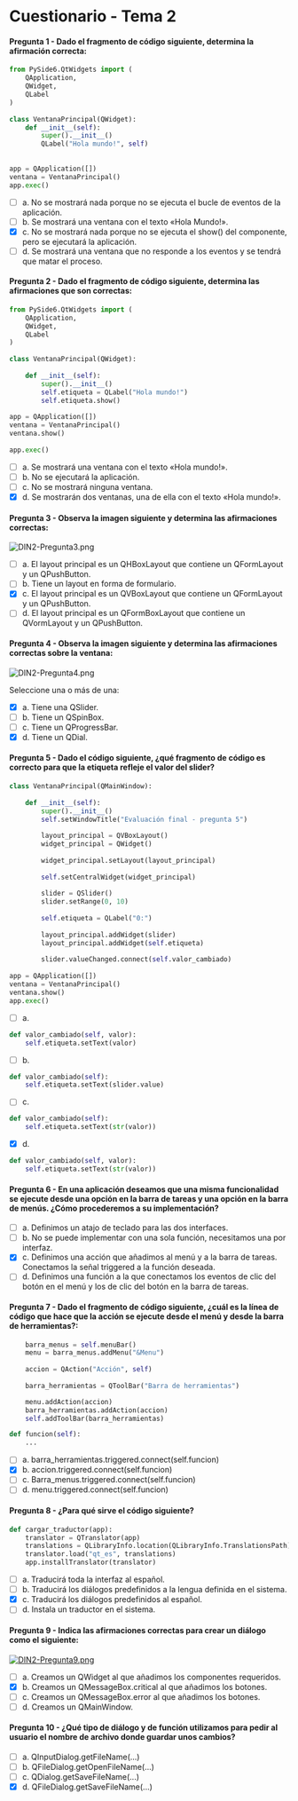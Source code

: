 # Cuestionario - Tema 2

#### Pregunta 1 - Dado el fragmento de código siguiente, determina la afirmación correcta:
```python
from PySide6.QtWidgets import (
    QApplication,
    QWidget,
    QLabel
)
 
class VentanaPrincipal(QWidget):
    def __init__(self):
        super().__init__()
        QLabel("Hola mundo!", self)
       
 
app = QApplication([])
ventana = VentanaPrincipal()
app.exec()
```
- [ ] a. No se mostrará nada porque no se ejecuta el bucle de eventos de la aplicación.
- [ ] b. Se mostrará una ventana con el texto «Hola Mundo!».
- [X] c. No se mostrará nada porque no se ejecuta el show() del componente, pero se ejecutará la aplicación.
- [ ] d. Se mostrará una ventana que no responde a los eventos y se tendrá que matar el proceso.

#### Pregunta 2 - Dado el fragmento de código siguiente, determina las afirmaciones que son correctas:
```python
from PySide6.QtWidgets import (
    QApplication,
    QWidget,
    QLabel
)
 
class VentanaPrincipal(QWidget):
 
    def __init__(self):
        super().__init__()
        self.etiqueta = QLabel("Hola mundo!")
        self.etiqueta.show()
 
app = QApplication([]) 
ventana = VentanaPrincipal()
ventana.show()
 
app.exec()
```

- [ ] a. Se mostrará una ventana con el texto «Hola mundo!».
- [ ] b. No se ejecutará la aplicación.
- [ ] c. No se mostrará ninguna ventana.
- [X] d. Se mostrarán dos ventanas, una de ella con el texto «Hola mundo!».

#### Pregunta 3 - Observa la imagen siguiente y determina las afirmaciones correctas:
![DIN2-Pregunta3.png](https://i.postimg.cc/KYxD0279/DIN2-Pregunta3.png)

- [ ] a. El layout principal es un QHBoxLayout que contiene un QFormLayout y un QPushButton.
- [ ] b. Tiene un layout en forma de formulario.
- [X] c. El layout principal es un QVBoxLayout que contiene un QFormLayout y un QPushButton.
- [ ] d. El layout principal es un QFormBoxLayout que contiene un QVormLayout y un QPushButton.

#### Pregunta 4 - Observa la imagen siguiente y determina las afirmaciones correctas sobre la ventana:
![DIN2-Pregunta4.png](https://i.postimg.cc/P5RXJhXC/DIN2-Pregunta4.png)

Seleccione una o más de una:
- [X] a. Tiene una QSlider.
- [ ] b. Tiene un QSpinBox.
- [ ] c. Tiene un QProgressBar.
- [X] d. Tiene un QDial.

#### Pregunta 5 - Dado el código siguiente, ¿qué fragmento de código es correcto para que la etiqueta refleje el valor del slider?
```python
class VentanaPrincipal(QMainWindow):
 
    def __init__(self):
        super().__init__() 
        self.setWindowTitle("Evaluación final - pregunta 5")
 
        layout_principal = QVBoxLayout()
        widget_principal = QWidget()
       
        widget_principal.setLayout(layout_principal)
 
        self.setCentralWidget(widget_principal)
 
        slider = QSlider()
        slider.setRange(0, 10)
 
        self.etiqueta = QLabel("0:")
 
        layout_principal.addWidget(slider)
        layout_principal.addWidget(self.etiqueta)
 
        slider.valueChanged.connect(self.valor_cambiado)
 
app = QApplication([]) 
ventana = VentanaPrincipal()
ventana.show() 
app.exec()
```

- [ ] a. 
```python
def valor_cambiado(self, valor):
    self.etiqueta.setText(valor)
```
- [ ] b.
```python
def valor_cambiado(self):
    self.etiqueta.setText(slider.value)
```
- [ ] c. 
```python
def valor_cambiado(self):
    self.etiqueta.setText(str(valor))
```
- [X] d. 
```python
def valor_cambiado(self, valor):
    self.etiqueta.setText(str(valor))
```

#### Pregunta 6 - En una aplicación deseamos que una misma funcionalidad se ejecute desde una opción en la barra de tareas y una opción en la barra de menús. ¿Cómo procederemos a su implementación?

- [ ] a. Definimos un atajo de teclado para las dos interfaces.
- [ ] b. No se puede implementar con una sola función, necesitamos una por interfaz.
- [X] c. Definimos una acción que añadimos al menú y a la barra de tareas. Conectamos la señal triggered a la función deseada.
- [ ] d. Definimos una función a la que conectamos los eventos de clic del botón en el menú y los de clic del botón en la barra de tareas.

#### Pregunta 7 - Dado el fragmento de código siguiente, ¿cuál es la línea de código que hace que la acción se ejecute desde el menú y desde la barra de herramientas?:
```python
    barra_menus = self.menuBar()
    menu = barra_menus.addMenu("&Menu")
    
    accion = QAction("Acción", self)
                    
    barra_herramientas = QToolBar("Barra de herramientas")

    menu.addAction(accion)
    barra_herramientas.addAction(accion)
    self.addToolBar(barra_herramientas)

def funcion(self):
    ...
```

- [ ] a. barra_herramientas.triggered.connect(self.funcion)
- [X] b. accion.triggered.connect(self.funcion)
- [ ] c. Barra_menus.triggered.connect(self.funcion)
- [ ] d. menu.triggered.connect(self.funcion)

#### Pregunta 8 - ¿Para qué sirve el código siguiente?
```python
def cargar_traductor(app):
    translator = QTranslator(app)
    translations = QLibraryInfo.location(QLibraryInfo.TranslationsPath)
    translator.load("qt_es", translations)
    app.installTranslator(translator)
```
- [ ] a. Traducirá toda la interfaz al español.
- [ ] b. Traducirá los diálogos predefinidos a la lengua definida en el sistema.
- [X] c. Traducirá los diálogos predefinidos al español.
- [ ] d. Instala un traductor en el sistema.

#### Pregunta 9 - Indica las afirmaciones correctas para crear un diálogo como el siguiente:
[![DIN2-Pregunta9.png](https://i.postimg.cc/DZy3PMy9/DIN2-Pregunta9.png)](https://postimg.cc/8F3Y1wv4)

- [ ] a. Creamos un QWidget al que añadimos los componentes requeridos.
- [X] b. Creamos un QMessageBox.critical al que añadimos los botones.
- [ ] c. Creamos un QMessageBox.error al que añadimos los botones.
- [ ] d. Creamos un QMainWindow.

#### Pregunta 10 - ¿Qué tipo de diálogo y de función utilizamos para pedir al usuario el nombre de archivo donde guardar unos cambios?

- [ ] a. QInputDialog.getFileName(...)
- [ ] b. QFileDialog.getOpenFileName(...)
- [ ] c. QDialog.getSaveFileName(...)
- [X] d. QFileDialog.getSaveFileName(...)